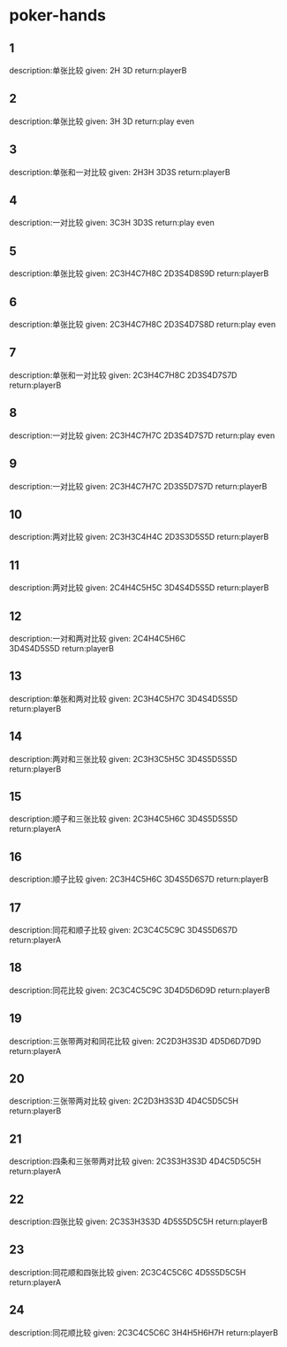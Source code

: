 # poker-hands

## 1
description:单张比较 
given: 2H 
	   3D 
return:playerB 

## 2
description:单张比较 
given: 3H 
       3D 
return:play even 

## 3
description:单张和一对比较 
given: 2H3H 
       3D3S 
return:playerB    

## 4
description:一对比较 
given: 3C3H 
       3D3S 
return:play even 

## 5
description:单张比较 
given: 2C3H4C7H8C 
       2D3S4D8S9D 
return:playerB 

## 6
description:单张比较 
given: 2C3H4C7H8C 
       2D3S4D7S8D 
return:play even 

## 7
description:单张和一对比较 
given: 2C3H4C7H8C 
       2D3S4D7S7D 
return:playerB 

## 8
description:一对比较 
given: 2C3H4C7H7C 
       2D3S4D7S7D 
return:play even 

## 9
description:一对比较 
given: 2C3H4C7H7C 
       2D3S5D7S7D 
return:playerB 

## 10
description:两对比较 
given: 2C3H3C4H4C 
       2D3S3D5S5D 
return:playerB 

## 11
description:两对比较 
given: 2C4H4C5H5C 
       3D4S4D5S5D 
return:playerB 

## 12
description:一对和两对比较 
given: 2C4H4C5H6C  
       3D4S4D5S5D 
return:playerB 

## 13
description:单张和两对比较 
given: 2C3H4C5H7C 
       3D4S4D5S5D 
return:playerB 

## 14
description:两对和三张比较 
given: 2C3H3C5H5C 
       3D4S5D5S5D 
return:playerB 

## 15
description:顺子和三张比较 
given: 2C3H4C5H6C 
       3D4S5D5S5D 
return:playerA 

## 16
description:顺子比较 
given: 2C3H4C5H6C 
       3D4S5D6S7D 
return:playerB 

## 17
description:同花和顺子比较 
given: 2C3C4C5C9C 
       3D4S5D6S7D 
return:playerA 

## 18
description:同花比较 
given: 2C3C4C5C9C 
       3D4D5D6D9D 
return:playerB 

## 19
description:三张带两对和同花比较 
given: 2C2D3H3S3D 
       4D5D6D7D9D 
return:playerA 

## 20
description:三张带两对比较 
given: 2C2D3H3S3D 
       4D4C5D5C5H 
return:playerB 

## 21
description:四条和三张带两对比较 
given: 2C3S3H3S3D 
       4D4C5D5C5H 
return:playerA 

## 22
description:四张比较 
given: 2C3S3H3S3D 
       4D5S5D5C5H 
return:playerB 

## 23
description:同花顺和四张比较 
given: 2C3C4C5C6C 
       4D5S5D5C5H 
return:playerA 

## 24
description:同花顺比较 
given: 2C3C4C5C6C 
       3H4H5H6H7H 
return:playerB 